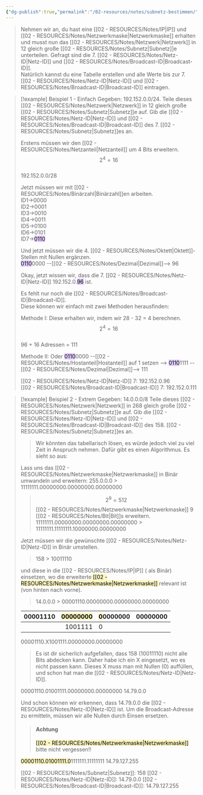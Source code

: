 ```yaml
---
{"dg-publish":true,"permalink":"/02-resources/notes/subnetz-bestimmen/","tags":["netzwerk/subnetting","netzwerk/ip/ipv4"],"noteIcon":""}
---
```


> Nehmen wir an, du hast eine [[02 - RESOURCES/Notes/IP\|IP]] und [[02 - RESOURCES/Notes/Netzwerkmaske\|Netzwerkmaske]] erhalten und musst nun das [[02 - RESOURCES/Notes/Netzwerk\|Netzwerk]] in 12 gleich große [[02 - RESOURCES/Notes/Subnetz\|Subnetz]]e unterteilen. Gefragt sind die 7. [[02 - RESOURCES/Notes/Netz-ID\|Netz-ID]] und [[02 - RESOURCES/Notes/Broadcast-ID\|Broadcast-ID]].  
> Natürlich kannst du eine Tabelle erstellen und alle Werte bis zur 7. [[02 - RESOURCES/Notes/Netz-ID\|Netz-ID]] und [[02 - RESOURCES/Notes/Broadcast-ID\|Broadcast-ID]] eintragen.

> [!example]  Beispiel 1 - Einfach
> Gegeben: 192.152.0.0/24. 
> Teile dieses [[02 - RESOURCES/Notes/Netzwerk\|Netzwerk]] in 12 gleich große [[02 - RESOURCES/Notes/Subnetz\|Subnetz]]e auf. Gib die [[02 - RESOURCES/Notes/Netz-ID\|Netz-ID]] und [[02 - RESOURCES/Notes/Broadcast-ID\|Broadcast-ID]] des 7. [[02 - RESOURCES/Notes/Subnetz\|Subnetz]]es an.
> 
> Erstens müssen wir den [[02 - RESOURCES/Notes/Netzanteil\|Netzanteil]] um 4 Bits erweitern.  
> $$2^{4}=16$$  
> 192.152.0.0/28
> 
> Jetzt müssen wir mit [[02 - RESOURCES/Notes/Binärzahl\|Binärzahl]]en arbeiten.  
> ID1->0000  
> ID2->0001  
> ID3->0010  
> ID4->0011  
> ID5->0100  
> ID6->0101  
> ID7-><mark style="background: #D2B3FFA6;">0110</mark>
> 
> Und jetzt müssen wir die 4. [[02 - RESOURCES/Notes/Oktett\|Oktett]]-Stellen mit Nullen ergänzen.  
> <mark style="background: #D2B3FFA6;">0110</mark>0000 --[[02 - RESOURCES/Notes/Dezimal\|Dezimal]]--> 96
> 
> Okay, jetzt wissen wir, dass die 7. [[02 - RESOURCES/Notes/Netz-ID\|Netz-ID]] 192.152.0.<mark style="background: #D2B3FFA6;">96</mark> ist.
> 
> Es fehlt nur noch die [[02 - RESOURCES/Notes/Broadcast-ID\|Broadcast-ID]].  
> Diese können wir einfach mit zwei Methoden herausfinden:
> 
> Methode I: Diese erhalten wir, indem wir 28 - 32 = 4 berechnen.  
> $$2^{4}=16$$  
> 96 + 16 Adressen = 111
> 
> Methode II: Oder <mark style="background: #D2B3FFA6;">0110</mark>0000 --[[02 - RESOURCES/Notes/Hostanteil\|Hostanteil]] auf 1 setzen --> <mark style="background: #D2B3FFA6;">0110</mark>1111 --[[02 - RESOURCES/Notes/Dezimal\|Dezimal]]--> 111
> 
> [[02 - RESOURCES/Notes/Netz-ID\|Netz-ID]] 7: 192.152.0.96  
> [[02 - RESOURCES/Notes/Broadcast-ID\|Broadcast-ID]] 7: 192.152.0.111


>[!example] Beispiel 2 - Extrem
>Gegeben: 14.0.0.0/8 
>Teile dieses [[02 - RESOURCES/Notes/Netzwerk\|Netzwerk]] in 268 gleich große [[02 - RESOURCES/Notes/Subnetz\|Subnetz]]e auf. Gib die [[02 - RESOURCES/Notes/Netz-ID\|Netz-ID]] und [[02 - RESOURCES/Notes/Broadcast-ID\|Broadcast-ID]] des 158. [[02 - RESOURCES/Notes/Subnetz\|Subnetz]]es an.
>
>>Wir könnten das tabellarisch lösen, es würde jedoch viel zu viel Zeit in Anspruch nehmen.
>>Dafür gibt es einen Algorithmus.
>>Es sieht so aus:
>
>Lass uns das [[02 - RESOURCES/Notes/Netzwerkmaske\|Netzwerkmaske]]  in Binär umwandeln und erweitern:
>255.0.0.0 > 11111111.00000000.00000000.00000000
>>$$2^{9}=512$$
>[[02 - RESOURCES/Notes/Netzwerkmaske\|Netzwerkmaske]] 9 [[02 - RESOURCES/Notes/Bit\|Bit]]s erweitern.
>11111111.00000000.00000000.00000000 > 11111111.11111111.10000000.00000000
>
>Jetzt müssen wir die gewünschte [[02 - RESOURCES/Notes/Netz-ID\|Netz-ID]] in Binär umstellen.
>>158 > 10011110
>
>und diese in die  [[02 - RESOURCES/Notes/IP\|IP]] ( als Binär) einsetzen,  wo die erweiterte<mark style="background: #FFF3A3A6;"> [[02 - RESOURCES/Notes/Netzwerkmaske\|Netzwerkmaske]] </mark>relevant ist (von hinten nach vorne).
>>14.0.0.0 > 00001110.00000000.00000000.00000000
>
>
>|  00001110   | <mark style="background: #FFF3A3A6;">00000000</mark>    |  <mark style="background: #FFF3A3A6;">0</mark>0000000   |  00000000   |
>| --- | ---: | --- | --- |
>|     |  1001111   |  0   |     |
>
>00001110.X1001111.00000000.00000000
>
>>Es ist dir sicherlich aufgefallen, dass 158 (10011110) nicht alle Bits abdecken kann.
>>Daher habe ich ein X eingesetzt, wo es nicht passen kann. 
>>Dieses X muss man mit Nullen (0) auffüllen, und schon hat man die [[02 - RESOURCES/Notes/Netz-ID\|Netz-ID]].
>
>00001110.01001111.00000000.00000000
>14.79.0.0
>
>Und schon können wir erkennen, dass 14.79.0.0 die [[02 - RESOURCES/Notes/Netz-ID\|Netz-ID]] ist.
>Um die Broadcast-Adresse zu ermitteln, müssen wir alle Nullen durch Einsen ersetzen.
>>#### Achtung
>> <mark style="background: #FFF3A3A6;">[[02 - RESOURCES/Notes/Netzwerkmaske\|Netzwerkmaske]]</mark> bitte nicht vergessen!!
>
><mark style="background: #FFF3A3A6;">00001110.01001111.0</mark>1111111.11111111
>14.79.127.255
>
>[[02 - RESOURCES/Notes/Subnetz\|Subnetz]]: 158
>[[02 - RESOURCES/Notes/Netz-ID\|Netz-ID]]: 14.79.0.0
>[[02 - RESOURCES/Notes/Broadcast-ID\|Broadcast-ID]]: 14.79.127.255
